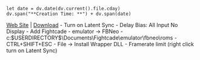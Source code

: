 ```dataviewjs
let date = dv.date(dv.current().file.cday)
dv.span("**Creation Time: **") + dv.span(date)
```

 [Web Site](https://wiki.special-k.info/en/SpecialK/Tools) | [Download](https://sk-data.special-k.info/SpecialK.exe)
	- Turn on Latent Sync 
	- Delay Bias: All Input No Display
	- Add Fightcade 
		- emulator -> FBNeo
		- c:\$USERDIRECTORY$\Documents\Fightcade\emulator\fbneo\roms
	- CTRL+SHIFT+ESC 
		- File -> Install Wrapper DLL 
		- Framerate limit (right click turn on Latent Sync)